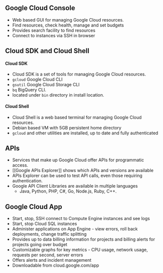 
## Google Cloud Console

-  Web based GUI for managing Google Cloud resources.
- Find resources, check health, manage and set budgets
- Provides search facility to find resources
- Connect to instances via SSH in browser
## Cloud SDK and Cloud Shell

#### Cloud SDK
- Cloud SDK is a set of tools for managing Google Cloud resources.
- `gcloud` Google Cloud CLI
- `gsutil` Google Cloud Storage CLI
- `bq` BigQuery CLI.
- located under `bin` directory in install location.

#### Cloud Shell
- Cloud Shell is a web based terminal for managing Google Cloud resources.
- Debian based VM with 5GB persistent home directory
- `gcloud` and other utilities are installed, up to date and fully authenticated

## APIs

- Services that make up Google Cloud offer APIs for programmatic access.
- [[Google APIs Explorer]] shows which APIs and versions are available
- APIs Explorer can be used to test API calls, even those requiring authentication.
- Google API Client Libraries are available in multiple languages 
	- Java, Python, PHP, C#, Go, Node.js, Ruby, C++.

## Google Cloud App

- Start, stop, SSH connect to Compute Engine instances and see logs
- Start, stop Cloud SQL instances
- Administer applications on App Engine - view errors, roll back deployments, change traffic splitting
- Provides up to data billing information  for projects and billing alerts for projects going over budget
- Customizable graphs for key metrics - CPU usage, network usage, requests per second, server errors
- Offers alerts and incident management
- Downloadable from cloud.google.com/app

